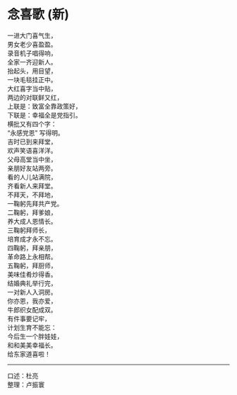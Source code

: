 # 念喜歌 (新)

一进大门喜气生，  
男女老少喜盈盈。  
录音机子唱得响，  
全家一齐迎新人。  
抬起头，用目望，  
一块毛毯挂正中。  
大红喜字当中贴，  
两边的对联鲜又红，  
上联是：致富全靠政策好，  
下联是：幸福全是党指引。  
横批又有四个字：  
“永感党恩” 写得明。  
吉时已到来拜堂，  
欢声笑语喜洋洋。  
父母高堂当中坐，  
亲朋好友站两旁。  
看的人儿站满院，  
齐看新人来拜堂。  
不拜天，不拜地，  
一鞠躬先拜共产党。  
二鞠躬，拜爹娘，  
养大成人恩情长。  
三鞠躬拜师长，  
培育成才永不忘。  
四鞠躬，拜亲朋，  
革命路上永相帮。  
五鞠躬，拜厨师，  
美味佳肴炒得香。  
结婚典礼举行完，  
一对新人入洞房。  
你亦恩，我亦爱，  
牛郎织女配成双。  
有件事要记牢，  
计划生育不能忘：  
今后生一个胖娃娃，  
和和美美幸福长。  
给东家道喜啦！

---

口述：杜亮  
整理：卢振寰